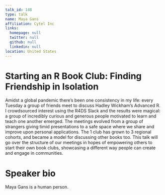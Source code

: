 ```yaml
---
talk_id: 148
type: talk
name: Maya Gans
affiliation: Cytel Inc
links:
  homepage: null
  twitter: null
  github: null
  linkedin: null
location: United States
---
```


# Starting an R Book Club: Finding Friendship in Isolation

Amidst a global pandemic there’s been one consistency in my life: every Tuesday a group of friends meet to discuss Hadley Wickham’s Advanced R. I crowdsourced interest using the R4DS Slack and the results were magical: a group of incredibly curious and generous people motivated to learn and teach one another emerged. The meetings evolved from a group of strangers giving timid presentations to a safe space where we share and improve upon personal applications. The 1 club has grown to 3 regional cohorts, and became a model for discussing other books too. This talk will go over the structure of our meetings in hopes of empowering others to start their own book clubs, showcasing a different way people can create and engage in communities.

# Speaker bio

Maya Gans is a human person.
